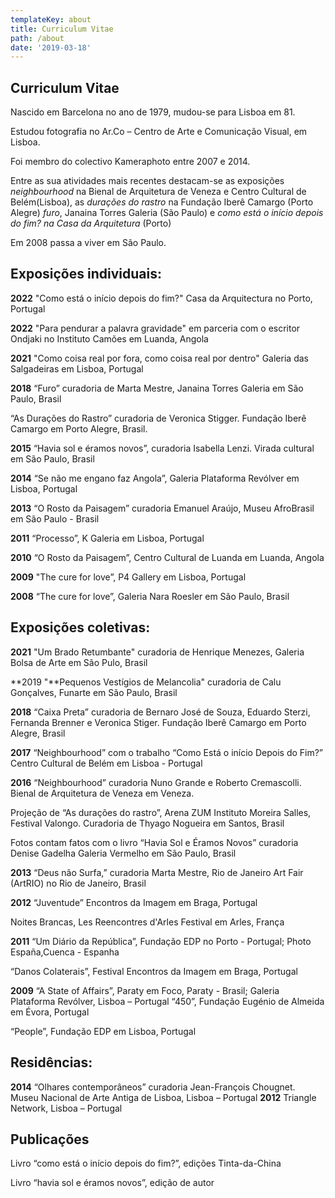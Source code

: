 ```yaml
---
templateKey: about
title: Curriculum Vitae
path: /about
date: '2019-03-18'
---
```

## **Curriculum Vitae**

Nascido em Barcelona no ano de 1979, mudou-se para Lisboa em 81.

Estudou fotografia no Ar.Co – Centro de Arte e Comunicação Visual, em Lisboa.

Foi membro do colectivo Kameraphoto entre 2007 e 2014. 

Entre as sua atividades mais recentes destacam-se as exposições _neighbourhood_ na Bienal de Arquitetura de Veneza e Centro Cultural de Belém(Lisboa), as _durações do rastro_ na Fundação Iberê Camargo (Porto Alegre) _furo_, Janaina Torres Galeria (São Paulo) e _como está o início depois do fim? na Casa da Arquitetura_ (Porto)

Em 2008 passa a viver em São Paulo.

## **Exposições individuais:**

**2022** "Como está o início depois do fim?" Casa da Arquitectura no Porto, Portugal

**2022** "Para pendurar a palavra gravidade" em parceria com o escritor Ondjaki no Instituto Camões em Luanda, Angola

**2021** "Como coisa real por fora, como coisa real por dentro" Galeria das Salgadeiras em Lisboa, Portugal

**2018** “Furo” curadoria de Marta Mestre, Janaina Torres Galeria em São Paulo, Brasil

“As Durações do Rastro” curadoria de Veronica Stigger. Fundação Iberê Camargo em Porto Alegre, Brasil.

**2015** “Havia sol e éramos novos”, curadoria Isabella Lenzi. Virada cultural em São Paulo, Brasil

**2014** “Se não me engano faz Angola”, Galeria Plataforma Revólver em Lisboa, Portugal

**2013** “O Rosto da Paisagem” curadoria Emanuel Araújo, Museu AfroBrasil em São Paulo - Brasil

**2011** “Processo”, K Galeria em Lisboa, Portugal

**2010** “O Rosto da Paisagem”, Centro Cultural de Luanda em Luanda, Angola

**2009** "The cure for love”, P4 Gallery em Lisboa, Portugal

**2008** “The cure for love”, Galeria Nara Roesler em São Paulo, Brasil

## **Exposições coletivas:**

**2021** "Um Brado Retumbante" curadoria de Henrique Menezes, Galeria Bolsa de Arte em São Pulo, Brasil

**2019 "**Pequenos Vestígios de Melancolia" curadoria de Calu Gonçalves, Funarte em São Paulo, Brasil 

**2018** “Caixa Preta” curadoria de Bernaro José de Souza, Eduardo Sterzi, Fernanda Brenner e Veronica Stiger. Fundação Iberê Camargo em Porto Alegre, Brasil

**2017** “Neighbourhood” com o trabalho “Como Está o início Depois do Fim?” Centro Cultural de Belém em Lisboa - Portugal                                                           ​                     

**2016** “Neighbourhood” curadoria Nuno Grande e Roberto Cremascolli. Bienal de Arquitetura de Veneza em Veneza.

Projeção de “As durações do rastro”, Arena ZUM Instituto Moreira Salles, Festival Valongo. Curadoria de Thyago Nogueira em Santos, Brasil

Fotos contam fatos com o livro “Havia Sol e Éramos Novos” curadoria Denise Gadelha Galeria Vermelho em São Paulo, Brasil                                                                                                             

**2013** “Deus não Surfa,” curadoria Marta Mestre, Rio de Janeiro Art Fair (ArtRIO) no Rio de Janeiro, Brasil                                                                                                                      

**2012** “Juventude” Encontros da Imagem em Braga, Portugal 

Noites Brancas, Les Reencontres d'Arles Festival em Arles, França

**2011** “Um Diário da República”, Fundação EDP no Porto - Portugal; Photo España,Cuenca - Espanha

“Danos Colaterais”, Festival Encontros da Imagem em Braga, Portugal

**2009** “A State of Affairs”, Paraty em Foco, Paraty - Brasil; Galeria Plataforma Revólver, Lisboa – Portugal                                                                                                                             “450”, Fundação Eugénio de Almeida em Évora, Portugal

“People”, Fundação EDP em Lisboa, Portugal

## **Residências:**

**2014** “Olhares contemporâneos” curadoria Jean-François Chougnet. Museu Nacional de Arte Antiga de Lisboa, Lisboa – Portugal                                                                                                                                                                                            **2012** Triangle Network, Lisboa – Portugal

## **Publicações**

Livro “como está o início depois do fim?”, edições Tinta-da-China

Livro “havia sol e éramos novos”, edição de autor
